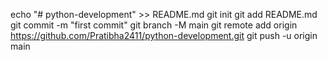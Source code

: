 echo "# python-development" >> README.md
git init
git add README.md
git commit -m "first commit"
git branch -M main
git remote add origin https://github.com/Pratibha2411/python-development.git
git push -u origin main